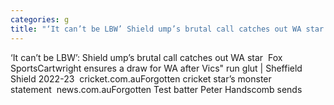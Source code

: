 ```yaml
---
categories: g
title: "‘It can’t be LBW’ Shield ump’s brutal call catches out WA star  Fox Sports"
---
```

‘It can’t be LBW’: Shield ump’s brutal call catches out WA star&nbsp;&nbsp;Fox SportsCartwright ensures a draw for WA after Vics" run glut | Sheffield Shield 2022-23&nbsp;&nbsp;cricket.com.auForgotten cricket star’s monster statement&nbsp;&nbsp;news.com.auForgotten Test batter Peter Handscomb sends 